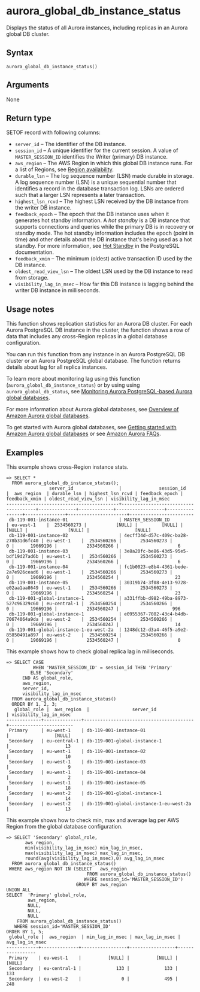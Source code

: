 # aurora\_global\_db\_instance\_status<a name="aurora_global_db_instance_status"></a>

Displays the status of all Aurora instances, including replicas in an Aurora global DB cluster\. 

## Syntax<a name="aurora_global_db_instance_status-syntax"></a>

 

```
aurora_global_db_instance_status()
```

## Arguments<a name="aurora_global_db_instance_status-arguments"></a>

None

## Return type<a name="aurora_global_db_instance_status-return-type"></a>

SETOF record with following columns:
+ `server_id` – The identifier of the DB instance\. 
+ `session_id` – A unique identifier for the current session\. A value of `MASTER_SESSION_ID` identifies the Writer \(primary\) DB instance\. 
+ `aws_region` – The AWS Region in which this global DB instance runs\. For a list of Regions, see [Region availability](Concepts.RegionsAndAvailabilityZones.md#Aurora.Overview.Availability)\. 
+ `durable_lsn` – The log sequence number \(LSN\) made durable in storage\. A log sequence number \(LSN\) is a unique sequential number that identifies a record in the database transaction log\. LSNs are ordered such that a larger LSN represents a later transaction\.
+ `highest_lsn_rcvd` – The highest LSN received by the DB instance from the writer DB instance\. 
+ `feedback_epoch` – The epoch that the DB instance uses when it generates hot standby information\. A *hot standby* is a DB instance that supports connections and queries while the primary DB is in recovery or standby mode\. The hot standby information includes the epoch \(point in time\) and other details about the DB instance that's being used as a hot standby\. For more information, see [Hot Standby](https://www.postgresql.org/docs/current/hot-standby.html) in the PostgreSQL documentation\. 
+ `feedback_xmin` – The minimum \(oldest\) active transaction ID used by the DB instance\. 
+ `oldest_read_view_lsn` – The oldest LSN used by the DB instance to read from storage\. 
+ `visibility_lag_in_msec` – How far this DB instance is lagging behind the writer DB instance in milliseconds\.

## Usage notes<a name="aurora_global_db_instance_status-usage-notes"></a>

This function shows replication statistics for an Aurora DB cluster\. For each Aurora PostgreSQL DB instance in the cluster, the function shows a row of data that includes any cross\-Region replicas in a global database configuration\.

You can run this function from any instance in an Aurora PostgreSQL DB cluster or an Aurora PostgreSQL global database\. The function returns details about lag for all replica instances\.

To learn more about monitoring lag using this function \(`aurora_global_db_instance_status`\) or by using using `aurora_global_db_status`, see [Monitoring Aurora PostgreSQL\-based Aurora global databases](aurora-global-database-monitoring.md#aurora-global-database-monitoring.postgres)\.

For more information about Aurora global databases, see [Overview of Amazon Aurora global databases](aurora-global-database.md#aurora-global-database-overview)\. 

To get started with Aurora global databases, see [Getting started with Amazon Aurora global databases](aurora-global-database-getting-started.md) or see [Amazon Aurora FAQs](https://aws.amazon.com/rds/aurora/faqs/)\. 

## Examples<a name="aurora_global_db_instance_status-examples"></a>

This example shows cross\-Region instance stats\.

```
=> SELECT *
  FROM aurora_global_db_instance_status();
                server_id                 |              session_id              |  aws_region  | durable_lsn | highest_lsn_rcvd | feedback_epoch | feedback_xmin | oldest_read_view_lsn | visibility_lag_in_msec
------------------------------------------+--------------------------------------+--------------+-------------+------------------+----------------+---------------+----------------------+------------------------
 db-119-001-instance-01                   | MASTER_SESSION_ID                    | eu-west-1    |  2534560273 |           [NULL] |         [NULL] |        [NULL] |               [NULL] |                 [NULL]
 db-119-001-instance-02                   | 4ecff34d-d57c-409c-ba28-278b31d6fc40 | eu-west-1    |  2534560266 |       2534560273 |              0 |      19669196 |           2534560266 |                      6
 db-119-001-instance-03                   | 3e8a20fc-be86-43d5-95e5-bdf19d27ad6b | eu-west-1    |  2534560266 |       2534560273 |              0 |      19669196 |           2534560266 |                      6
 db-119-001-instance-04                   | fc1b0023-e8b4-4361-bede-2a7e926cead6 | eu-west-1    |  2534560266 |       2534560273 |              0 |      19669196 |           2534560254 |                     23
 db-119-001-instance-05                   | 30319b74-3f08-4e13-9728-e02aa1aa8649 | eu-west-1    |  2534560266 |       2534560273 |              0 |      19669196 |           2534560254 |                     23
 db-119-001-global-instance-1             | a331ffbb-d982-49ba-8973-527c96329c60 | eu-central-1 |  2534560254 |       2534560266 |              0 |      19669196 |           2534560247 |                    996
 db-119-001-global-instance-1             | e0955367-7082-43c4-b4db-70674064a9da | eu-west-2    |  2534560254 |       2534560266 |              0 |      19669196 |           2534560247 |                     14
 db-119-001-global-instance-1-eu-west-2a  | 1248dc12-d3a4-46f5-a9e2-85850491a897 | eu-west-2    |  2534560254 |       2534560266 |              0 |      19669196 |           2534560247 |                      0
```

This example shows how to check global replica lag in milliseconds\. 

```
=> SELECT CASE
          WHEN 'MASTER_SESSION_ID' = session_id THEN 'Primary'
         ELSE 'Secondary'
      END AS global_role,
      aws_region,
      server_id,
      visibility_lag_in_msec
  FROM aurora_global_db_instance_status()
  ORDER BY 1, 2, 3;
   global_role |  aws_region  |                server_id                | visibility_lag_in_msec
-------------+--------------+-----------------------------------------+------------------------
 Primary     | eu-west-1    | db-119-001-instance-01                  |                 [NULL]
 Secondary   | eu-central-1 | db-119-001-global-instance-1            |                     13
 Secondary   | eu-west-1    | db-119-001-instance-02                  |                     10
 Secondary   | eu-west-1    | db-119-001-instance-03                  |                      9
 Secondary   | eu-west-1    | db-119-001-instance-04                  |                      2
 Secondary   | eu-west-1    | db-119-001-instance-05                  |                     18
 Secondary   | eu-west-2    | db-119-001-global-instance-1            |                     14
 Secondary   | eu-west-2    | db-119-001-global-instance-1-eu-west-2a |                     13
```

This example shows how to check min, max and average lag per AWS Region from the global database configuration\.

```
=> SELECT 'Secondary' global_role,
       aws_region,
       min(visibility_lag_in_msec) min_lag_in_msec,
       max(visibility_lag_in_msec) max_lag_in_msec,
       round(avg(visibility_lag_in_msec),0) avg_lag_in_msec
  FROM aurora_global_db_instance_status()
 WHERE aws_region NOT IN (SELECT   aws_region
                              FROM aurora_global_db_instance_status()
                             WHERE session_id='MASTER_SESSION_ID')
                          GROUP BY aws_region
UNION ALL
SELECT  'Primary' global_role,
        aws_region,
        NULL,
        NULL,
        NULL
    FROM aurora_global_db_instance_status()
   WHERE session_id='MASTER_SESSION_ID'
ORDER BY 1, 5;
 global_role |  aws_region  | min_lag_in_msec | max_lag_in_msec | avg_lag_in_msec
------------+--------------+-----------------+-----------------+-----------------
 Primary    | eu-west-1    |          [NULL] |          [NULL] |          [NULL]
 Secondary  | eu-central-1 |             133 |             133 |             133
 Secondary  | eu-west-2    |               0 |             495 |             248
```